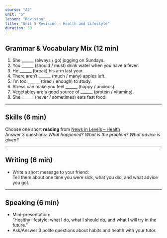 ```yaml
---
course: "A2"
unit: "5"
lesson: "Revision"
title: "Unit 5 Revision – Health and Lifestyle"
duration: 30
---
```


## Grammar & Vocabulary Mix (12 min)
1. She ______ (always / go) jogging on Sundays.  
2. You ______ (should / must) drink water when you have a fever.  
3. He ______ (break) his arm last year.  
4. There aren’t ______ (much / many) apples left.  
5. I’m too ______ (tired / enough) to study.  
6. Stress can make you feel ______ (happy / anxious).  
7. Vegetables are a good source of ______ (protein / vitamins).  
8. She ______ (never / sometimes) eats fast food.  

---

## Skills (6 min)
Choose one short **reading** from [News in Levels – Health](https://www.newsinlevels.com)  
Answer 3 questions: *What happened? What is the problem? What advice is given?*

---

## Writing (6 min)
- Write a short message to your friend:  
Tell them about one time you were sick, what you did, and what advice you got.

---

## Speaking (6 min)
- Mini-presentation:  
“Healthy lifestyle: what I do, what I should do, and what I will try in the future.”  
- Ask/Answer 3 polite questions about habits and health with your tutor.
